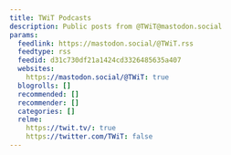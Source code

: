 ```yaml
---
title: TWiT Podcasts
description: Public posts from @TWiT@mastodon.social
params:
  feedlink: https://mastodon.social/@TWiT.rss
  feedtype: rss
  feedid: d31c730df21a1424cd3326485635a407
  websites:
    https://mastodon.social/@TWiT: true
  blogrolls: []
  recommended: []
  recommender: []
  categories: []
  relme:
    https://twit.tv/: true
    https://twitter.com/TWiT: false
---
```

